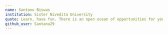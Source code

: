 ```yaml
---
name: Santanu Biswas
institution: Sister Nivedita University
quote: Learn, have fun. There is an open ocean of opportunities for you.
github_user: Santanu29
---
```

